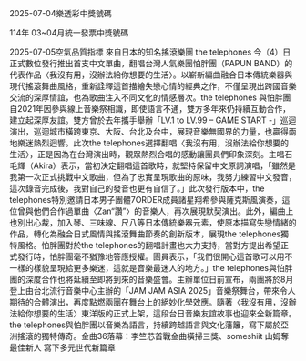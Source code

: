 
2025-07-04樂透彩中獎號碼

                                
114年 03~04月統一發票中獎號碼
                             
2025-07-05空氣品質指標
                              來自日本的知名搖滾樂團 the telephones 今（4）日正式數位發行推出首支中文單曲，翻唱台灣人氣樂團怕胖團（PAPUN BAND）的代表作品〈我沒有用，沒辦法給你想要的生活〉。以嶄新編曲融合日本傳統樂器與現代搖滾舞曲風格，重新詮釋這首描繪失戀心情的經典之作，不僅呈現出跨國音樂交流的深厚情誼，也為歌曲注入不同文化的情感層次。the telephones 與怕胖團自2021年因參與線上音樂祭相識，即使語言不通，雙方多年來仍持續互動合作，建立起深厚友誼。雙方曾於去年攜手舉辦「LV.1 to LV.99 – GAME START -」巡迴演出，巡迴城市橫跨東京、大阪、台北及台中，展現音樂無國界的力量，也贏得兩地樂迷熱烈迴響。此次the telephones選擇翻唱〈我沒有用，沒辦法給你想要的生活〉，正是因為在台灣演出時，觀眾熱烈合唱的感動讓團員們印象深刻。主唱石毛輝（Akira）表示，當初決定翻唱這首歌時，就堅持保留中文原詞演唱，「雖然是我第一次正式挑戰中文歌曲，但為了忠實呈現歌曲的原味，我努力練習中文發音，這次錄音完成後，我對自己的發音也更有自信了。」此次發行版本中，the telephones特別邀請日本男子團體7ORDER成員諸星翔希參與薩克斯風演奏，這位曾與他們合作過單曲〈Zan“讚”〉的音樂人，再次展現默契演出。此外，編曲上也別出心裁，加入琴、三味線、尺八等日本傳統樂器元素，使原本描寫失戀情緒的作品，轉化為融合日式風情與搖滾舞曲節奏的創新版本，展現the telephones獨特風格。怕胖團對於the telephones的翻唱計畫也大力支持，當對方提出希望正式發行時，怕胖團毫不猶豫地答應授權。團員表示，「我們很開心這首歌可以用不一樣的樣貌呈現給更多樂迷，這就是音樂最迷人的地方。」the telephones與怕胖團的深度合作也將延續至即將到來的音樂盛會。主辦單位日前宣布，兩團將於8月登上由台北流行音樂中心主辦的「JAM JAM ASIA 2025」音樂祭舞台，帶來令人期待的合體演出，再度點燃兩團在舞台上的絕妙化學效應。隨著〈我沒有用，沒辦法給你想要的生活〉東洋版的正式上架，這段台日音樂友誼故事也迎來全新篇章。the telephones與怕胖團以音樂為語言，持續跨越語言與文化藩籬，寫下屬於亞洲搖滾的獨特傳奇。金曲36落幕：李竺芯首戰金曲橫掃三獎、someshiit 山姆奪最佳新人 寫下多元世代新篇章